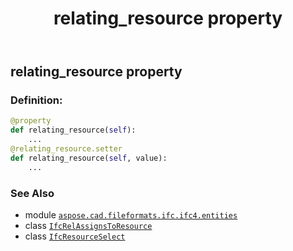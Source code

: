 ﻿---
title: relating_resource property
second_title: Aspose.CAD for Python via .NET API References
description: 
type: docs
weight: 110
url: /python-net/aspose.cad.fileformats.ifc.ifc4.entities/ifcrelassignstoresource/relating_resource/
is_root: false
---

## relating_resource property

### Definition:
```python
@property
def relating_resource(self):
    ...
@relating_resource.setter
def relating_resource(self, value):
    ...
```

### See Also
* module [`aspose.cad.fileformats.ifc.ifc4.entities`](../../)
* class [`IfcRelAssignsToResource`](/cad/python-net/aspose.cad.fileformats.ifc.ifc4.entities/ifcrelassignstoresource)
* class [`IfcResourceSelect`](/cad/python-net/aspose.cad.fileformats.ifc.ifc4.types/ifcresourceselect)
